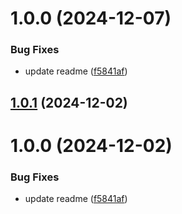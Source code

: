 # 1.0.0 (2024-12-07)


### Bug Fixes

* update readme ([f5841af](https://github.com/Agentic-Insights/cc-cli/commit/f5841aff00610f17926334fb6e470efde96768ce))

## [1.0.1](https://github.com/Agentic-Insights/cc-cli/compare/v1.0.0...v1.0.1) (2024-12-02)

# 1.0.0 (2024-12-02)


### Bug Fixes

* update readme ([f5841af](https://github.com/Agentic-Insights/cc-cli/commit/f5841aff00610f17926334fb6e470efde96768ce))
